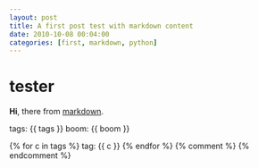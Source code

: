 ```yaml
---
layout: post
title: A first post test with markdown content
date: 2010-10-08 00:04:00
categories: [first, markdown, python]
---
```


# tester

**Hi**, there from [markdown](http://google.com/?q=markdown).

tags: {{ tags }}
boom: {{ boom }}


{% for c in tags %}
  tag: {{ c }}
{% endfor %}
{% comment %}
{% endcomment %}
